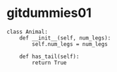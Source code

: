 # gitdummies01

```
class Animal:
    def __init__(self, num_legs):
        self.num_legs = num_legs

    def has_tail(self):
        return True
```
